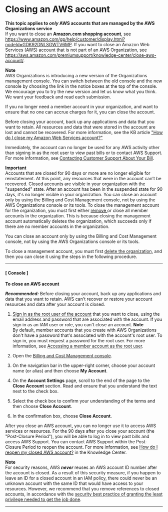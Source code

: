 # Closing an AWS account<a name="orgs_manage_accounts_close"></a>

**This topic applies to ***only*** AWS accounts that are managed by the AWS Organizations service**  
If you want to close an **Amazon\.com shopping account**, see [https://www\.amazon\.com/gp/help/customer/display\.html?nodeId=GDK92DNLSGWTV6MP](https://www.amazon.com/gp/help/customer/display.html?nodeId=GDK92DNLSGWTV6MP)\.
If you want to close an Amazon Web Services \(AWS\) account that is not part of an AWS Organization, see [https://aws\.amazon\.com/premiumsupport/knowledge\-center/close\-aws\-account/](https://aws.amazon.com/premiumsupport/knowledge-center/close-aws-account/)\.

**Note**  
AWS Organizations is introducing a new version of the Organizations management console\. You can switch between the old console and the new console by choosing the link in the notice boxes at the top of the console\. We encourage you to try the new version and let us know what you think\. We want your feedback and read each submission\.

If you no longer need a member account in your organization, and want to ensure that no one can accrue charges for it, you can close the account\. 

Before closing your account, back up any applications and data that you want to retain\. All resources and data that were stored in the account are lost and cannot be recovered\. For more information, see the KB article [ "How do I close my Amazon Web Services account?"](https://aws.amazon.com/premiumsupport/knowledge-center/close-aws-account/)

Immediately, the account can no longer be used for any AWS activity other than signing in as the root user to view past bills or to contact AWS Support\. For more information, see [Contacting Customer Support About Your Bill](https://docs.aws.amazon.com/awsaccountbilling/latest/aboutv2/billing-get-answers.html)\.

**Important**  
Accounts that are closed for 90 days or more are no longer eligible for reinstatement\. At this point, any resources that were in the account can’t be recovered\.
Closed accounts are visible in your organization with the "suspended" state\. After an account has been in the suspended state for 90 days, it's no longer visible in your organization\.
You can close an account only by using the Billing and Cost Management console, not by using the AWS Organizations console or its tools\.
To close the management account for the organization, you must first either [remove ](orgs_manage_accounts_remove.md#orgs_manage_accounts_remove-member-account) or close all member accounts in the organization\. This is because closing the management account automatically deletes the organization, which succeeds only if there are no member accounts in the organization\.

You can close an account only by using the Billing and Cost Management console, not by using the AWS Organizations console or its tools\.

To close a management account, you must first [delete the organization](orgs_manage_org_delete.md), and then you can close it using the steps in the following procedure\.

------
#### [ Console ]

**To close an AWS account**

***Recommended:*** Before closing your account, back up any applications and data that you want to retain\. AWS can't recover or restore your account resources and data after your account is closed\. 

1. [Sign in as the root user of the account](https://docs.aws.amazon.com/general/latest/gr/aws_tasks-that-require-root.html) that you want to close, using the email address and password that are associated with the account\. If you sign in as an IAM user or role, you can't close an account\.
**Note**  
By default, member accounts that you create with AWS Organizations don't have a password that's associated with the account's root user\. To sign in, you must request a password for the root user\. For more information, see [Accessing a member account as the root user](orgs_manage_accounts_access.md#orgs_manage_accounts_access-as-root)\.

1. Open the [Billing and Cost Management console](https://console.aws.amazon.com/billing)\.

1. On the navigation bar in the upper\-right corner, choose your account name \(or alias\) and then choose **My Account**\.

1. On the **Account Settings** page, scroll to the end of the page to the **Close Account** section\. Read and ensure that you understand the text next to the check box\.

1. Select the check box to confirm your understanding of the terms and then choose **Close Account**\.

1. In the confirmation box, choose **Close Account**\.

After you close an AWS account, you can no longer use it to access AWS services or resources\. For the 90 days after you close your account \(the "Post\-Closure Period"\), you will be able to log in to view past bills and access AWS Support\. You can contact AWS Support within the Post\-Closure Period to reopen the account\. For more information, see [How do I reopen my closed AWS account?](https://aws.amazon.com/premiumsupport/knowledge-center/reopen-aws-account/) in the Knowledge Center\.

**Note**  
For security reasons, AWS ***never*** reuses an AWS account ID number after the account is closed\. As a result of this security measure, if you happen to leave an ID for a closed account in an IAM policy, there could never be an unknown account with the same ID that would have access to your resources\. However, we recommend that you remove references to closed accounts, in accordance with the [security best practice of granting the least privilege needed to get the job done](https://docs.aws.amazon.com/IAM/latest/UserGuide/best-practices.html#grant-least-privilege)\.

------